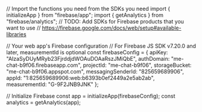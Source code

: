 // Import the functions you need from the SDKs you need
import { initializeApp } from "firebase/app";
import { getAnalytics } from "firebase/analytics";
// TODO: Add SDKs for Firebase products that you want to use
// https://firebase.google.com/docs/web/setup#available-libraries

// Your web app's Firebase configuration
// For Firebase JS SDK v7.20.0 and later, measurementId is optional
const firebaseConfig = {
  apiKey: "AIzaSyDUyMRyb23FjrddjdWOAuDOAaRszJMiQbE",
  authDomain: "me-chat-b9f06.firebaseapp.com",
  projectId: "me-chat-b9f06",
  storageBucket: "me-chat-b9f06.appspot.com",
  messagingSenderId: "825659689906",
  appId: "1:825659689906:web:b6393b0ef2449a2e5ab2ab",
  measurementId: "G-9F2JNB9JNK"
};

// Initialize Firebase
const app = initializeApp(firebaseConfig);
const analytics = getAnalytics(app);